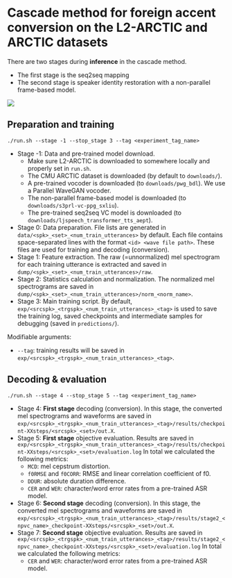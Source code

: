 # Cascade method for foreign accent conversion on the L2-ARCTIC and ARCTIC datasets

There are two stages during **inference** in the cascade method.
- The first stage is the seq2seq mapping
- The second stage is speaker identity restoration with a non-parallel frame-based model.

![](https://unilight.github.io/Publication-Demos/publications/fac-evaluate/imgs/method.png)

## Preparation and training

```
./run.sh --stage -1 --stop_stage 3 --tag <experiment_tag_name>
```

- Stage -1: Data and pre-trained model download.
    - Make sure L2-ARCTIC is downloaded to somewhere locally and properly set in `run.sh`.
    - The CMU ARCTIC dataset is downloaded (by default to `downloads/`).
    - A pre-trained vocoder is downloaded (to `downloads/pwg_bdl`). We use a Parallel WaveGAN vocoder.
    - The non-parallel frame-based model is downloaded (to `downloads/s3prl-vc-ppg_sxliu`).
    - The pre-trained seq2seq VC model is downloaded (to `downloads/ljspeech_transformer_tts_aept`).
- Stage 0: Data preparation. File lists are generated in `data/<spk>_<set>_<num_train_utterances>` by default. Each file contains space-separated lines with the format `<id> <wave file path>`. These files are used for training and decoding (conversion).
- Stage 1: Feature extraction. The raw (=unnormalized) mel spectrogram for each training utterance is extracted and saved in `dump/<spk>_<set>_<num_train_utterances>/raw`.
- Stage 2: Statistics calculation and normalization. The normalized mel spectrograms are saved in `dump/<spk>_<set>_<num_train_utterances>/norm_<norm_name>`.
- Stage 3: Main training script. By default, `exp/<srcspk>_<trgspk>_<num_train_utterances>_<tag>` is used to save the training log, saved checkpoints and intermediate samples for debugging (saved in `predictions/`).

Modifiable arguments:
- `--tag`: training results will be saved in `exp/<srcspk>_<trgspk>_<num_train_utterances>_<tag>`.

## Decoding & evaluation

```
./run.sh --stage 4 --stop_stage 5 --tag <experiment_tag_name>
```

- Stage 4: **First stage** decoding (conversion). In this stage, the converted mel spectrograms and waveforms are saved in `exp/<srcspk>_<trgspk>_<num_train_utterances>_<tag>/results/checkpoint-XXsteps/<srcspk>_<set>/out.X`.
- Stage 5: **First stage** objective evaluation. Results are saved in `exp/<srcspk>_<trgspk>_<num_train_utterances>_<tag>/results/checkpoint-XXsteps/<srcspk>_<set>/evaluation.log` In total we calculated the following metrics:
  - `MCD`: mel cepstrum distortion.
  - `f0RMSE` and `f0CORR`: RMSE and linear correlation coefficient of f0.
  - `DDUR`: absolute duration difference.
  - `CER` and `WER`: character/word error rates from a pre-trained ASR model.
- Stage 6: **Second stage** decoding (conversion). In this stage, the converted mel spectrograms and waveforms are saved in `exp/<srcspk>_<trgspk>_<num_train_utterances>_<tag>/results/stage2_<npvc_name>_checkpoint-XXsteps/<srcspk>_<set>/out.X`.
- Stage 7: **Second stage** objective evaluation. Results are saved in `exp/<srcspk>_<trgspk>_<num_train_utterances>_<tag>/results/stage2_<npvc_name>_checkpoint-XXsteps/<srcspk>_<set>/evaluation.log` In total we calculated the following metrics:
  - `CER` and `WER`: character/word error rates from a pre-trained ASR model.
